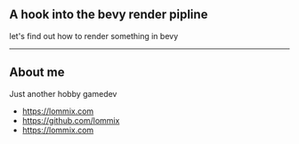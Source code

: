 ## A hook into the bevy render pipline


let's find out how to render something in bevy

---

## About me

Just another hobby gamedev

-   https://lommix.com
-   https://github.com/lommix
-   https://lommix.com
